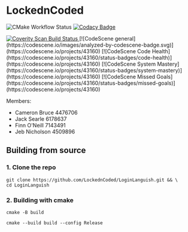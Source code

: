 # LockednCoded

![CMake Workflow Status](https://github.com/LockednCoded/LoginLanguish/actions/workflows/cmake.yml/badge.svg)
[![Codacy Badge](https://app.codacy.com/project/badge/Grade/77e352dbe59a454fae44f44b10b5218b)](https://app.codacy.com/gh/LockednCoded/LoginLanguish/dashboard?utm_source=gh&utm_medium=referral&utm_content=&utm_campaign=Badge_grade)

<a href="https://scan.coverity.com/projects/lockedncoded-loginlanguish">
  <img alt="Coverity Scan Build Status"
       src="https://scan.coverity.com/projects/28973/badge.svg"/>
</a>
[![CodeScene general](https://codescene.io/images/analyzed-by-codescene-badge.svg)](https://codescene.io/projects/43160)
[![CodeScene Code Health](https://codescene.io/projects/43160/status-badges/code-health)](https://codescene.io/projects/43160)
[![CodeScene System Mastery](https://codescene.io/projects/43160/status-badges/system-mastery)](https://codescene.io/projects/43160)
[![CodeScene Missed Goals](https://codescene.io/projects/43160/status-badges/missed-goals)](https://codescene.io/projects/43160)

Members:
- Cameron Bruce 4476706
- Jack Searle 6178637
- Finn O'Neill 7143491
- Jeb Nicholson 4509896

## Building from source

### 1. Clone the repo

```
git clone https://github.com/LockednCoded/LoginLanguish.git && \
cd LoginLanguish
```

### 2. Building with cmake

```
cmake -B build
```
```
cmake --build build --config Release
```
